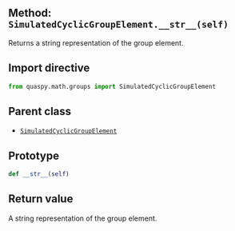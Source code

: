 ## Method: <code>SimulatedCyclicGroupElement.\_\_str\_\_(self)</code>
Returns a string representation of the group element.

## Import directive
```python
from quaspy.math.groups import SimulatedCyclicGroupElement
```

## Parent class
- [<code>SimulatedCyclicGroupElement</code>](../SimulatedCyclicGroupElement.md)

## Prototype
```python
def __str__(self)
```

## Return value
A string representation of the group element.


